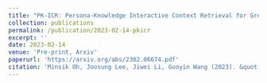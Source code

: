 ```yaml
---
title: "PK-ICR: Persona-Knowledge Interactive Context Retrieval for Grounded Dialogue"
collection: publications
permalink: /publication/2023-02-14-pkicr
excerpt: ''
date: 2023-02-14
venue: 'Pre-print, Arxiv'
paperurl: 'https://arxiv.org/abs/2302.06674.pdf'
citation: 'Minsik Oh, Joosung Lee, Jiwei Li, Guoyin Wang (2023). &quot;PK-ICR: Persona-Knowledge Interactive Context Retrieval for Grounded Dialogue.&quot; <i>Arxiv</i>'
---
```

